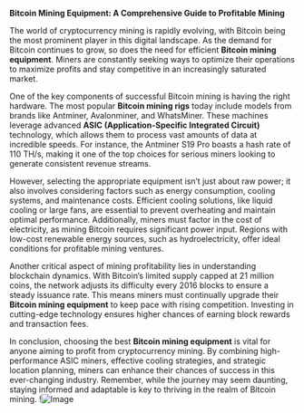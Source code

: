 **Bitcoin Mining Equipment: A Comprehensive Guide to Profitable Mining**

The world of cryptocurrency mining is rapidly evolving, with Bitcoin being the most prominent player in this digital landscape. As the demand for Bitcoin continues to grow, so does the need for efficient **Bitcoin mining equipment**. Miners are constantly seeking ways to optimize their operations to maximize profits and stay competitive in an increasingly saturated market.

One of the key components of successful Bitcoin mining is having the right hardware. The most popular **Bitcoin mining rigs** today include models from brands like Antminer, Avalonminer, and WhatsMiner. These machines leverage advanced **ASIC (Application-Specific Integrated Circuit)** technology, which allows them to process vast amounts of data at incredible speeds. For instance, the Antminer S19 Pro boasts a hash rate of 110 TH/s, making it one of the top choices for serious miners looking to generate consistent revenue streams.

However, selecting the appropriate equipment isn’t just about raw power; it also involves considering factors such as energy consumption, cooling systems, and maintenance costs. Efficient cooling solutions, like liquid cooling or large fans, are essential to prevent overheating and maintain optimal performance. Additionally, miners must factor in the cost of electricity, as mining Bitcoin requires significant power input. Regions with low-cost renewable energy sources, such as hydroelectricity, offer ideal conditions for profitable mining ventures.

Another critical aspect of mining profitability lies in understanding blockchain dynamics. With Bitcoin’s limited supply capped at 21 million coins, the network adjusts its difficulty every 2016 blocks to ensure a steady issuance rate. This means miners must continually upgrade their **Bitcoin mining equipment** to keep pace with rising competition. Investing in cutting-edge technology ensures higher chances of earning block rewards and transaction fees.

In conclusion, choosing the best **Bitcoin mining equipment** is vital for anyone aiming to profit from cryptocurrency mining. By combining high-performance ASIC miners, effective cooling strategies, and strategic location planning, miners can enhance their chances of success in this ever-changing industry. Remember, while the journey may seem daunting, staying informed and adaptable is key to thriving in the realm of Bitcoin mining. !![Image](https://github.com/user-attachments/assets/590b50a7-4459-4e76-8a31-559aed223621)